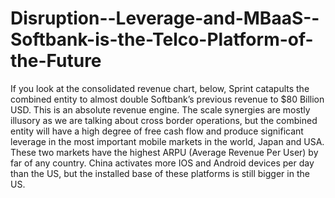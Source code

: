 Disruption--Leverage-and-MBaaS--Softbank-is-the-Telco-Platform-of-the-Future
============================================================================

If you look at the consolidated revenue chart, below, Sprint catapults the combined entity to almost double Softbank’s previous revenue to $80 Billion USD. This is an absolute revenue engine. The scale synergies are mostly illusory as we are talking about cross border operations, but the combined entity will have a high degree of free cash flow and produce significant leverage in the most important mobile markets in the world, Japan and USA. These two markets have the highest ARPU (Average Revenue Per User) by far of any country. China activates more IOS and Android devices per day than the US, but the installed base of these platforms is still bigger in the US.